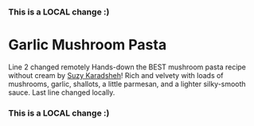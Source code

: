 ### This is a LOCAL change :)
# Garlic Mushroom Pasta
Line 2 changed remotely
Hands-down the BEST mushroom pasta recipe without cream by [Suzy Karadsheh](https://www.themediterraneandish.com/mushroom-pasta-recipe/)! Rich and velvety with loads of mushrooms, garlic, shallots, a little parmesan, and a lighter silky-smooth sauce.
Last line changed locally.
### This is a LOCAL change :)